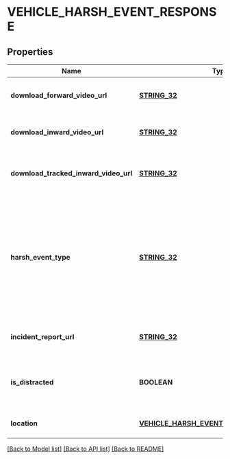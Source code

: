 # VEHICLE_HARSH_EVENT_RESPONSE

## Properties
Name | Type | Description | Notes
------------ | ------------- | ------------- | -------------
**download_forward_video_url** | [**STRING_32**](STRING_32.md) | URL for downloading the forward facing video | [optional] [default to null]
**download_inward_video_url** | [**STRING_32**](STRING_32.md) | URL for downloading the inward facing video | [optional] [default to null]
**download_tracked_inward_video_url** | [**STRING_32**](STRING_32.md) | URL for downloading the tracked inward facing video | [optional] [default to null]
**harsh_event_type** | [**STRING_32**](STRING_32.md) | Type of the harsh event. One of: [Crash, Harsh Acceleration, Harsh Braking, Harsh Turn, ROP Engine, ROP Brake, YC Engine, YC Brake, Harsh Event] | [default to null]
**incident_report_url** | [**STRING_32**](STRING_32.md) | URL of the associated incident report page | [default to null]
**is_distracted** | **BOOLEAN** | Whether the driver was deemed distracted during this harsh event | [optional] [default to null]
**location** | [**VEHICLE_HARSH_EVENT_RESPONSE_LOCATION**](VehicleHarshEventResponse_location.md) |  | [optional] [default to null]

[[Back to Model list]](../README.md#documentation-for-models) [[Back to API list]](../README.md#documentation-for-api-endpoints) [[Back to README]](../README.md)


